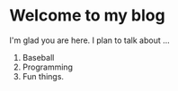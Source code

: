 # Welcome to my blog

I'm glad you are here. I plan to talk about ...

1. Baseball
2. Programming
3. Fun things.

